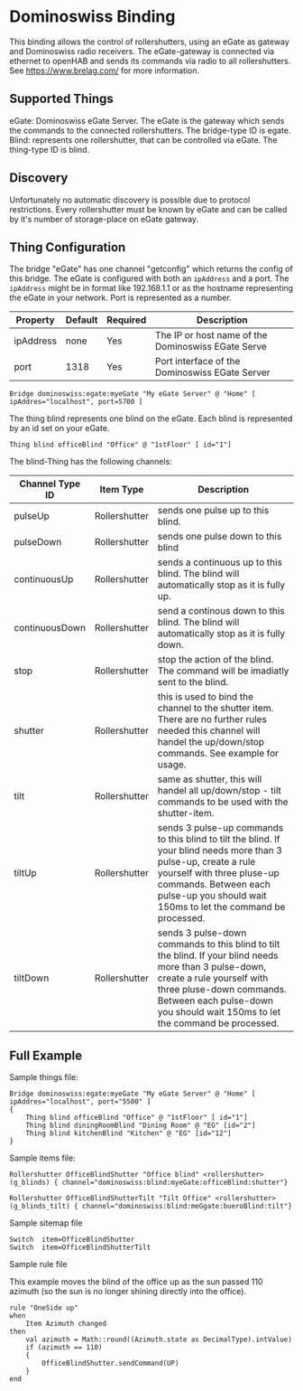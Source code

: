 # Dominoswiss Binding

This binding allows the control of rollershutters, using an eGate as gateway and Dominoswiss radio receivers. 
The eGate-gateway is connected via ethernet to openHAB and sends its commands via radio to all rollershutters. 
See https://www.brelag.com/ for more information.


## Supported Things

eGate: Dominoswiss eGate Server. The eGate is the gateway which sends the commands to the connected rollershutters. The bridge-type ID is egate.
Blind: represents one rollershutter, that can be controlled via eGate. The thing-type ID is blind.


## Discovery

Unfortunately no automatic discovery is possible due to protocol restrictions. 
Every rollershutter must be known by eGate and can be called by it's number of storage-place on eGate gateway.



## Thing Configuration

The bridge "eGate" has one channel "getconfig" which returns the config of this bridge. 
The eGate is configured with both an `ipAddress` and a port.
The `ipAddress` might be in format like 192.168.1.1 or as the hostname representing the eGate in your network.
Port is represented as a number.

|Property|Default|Required|Description|
|--------|-------|--------|-----------|
|ipAddress|none|Yes|The IP or host name of the Dominoswiss EGate Serve|
|port|1318|Yes|Port interface of the Dominoswiss EGate Server|

```
Bridge dominoswiss:egate:myeGate "My eGate Server" @ "Home" [ ipAddres="localhost", port=5700 ]
```


The thing blind represents one blind on the eGate. Each blind is represented by an id set on your eGate.
  
``` 
Thing blind officeBlind "Office" @ "1stFloor" [ id="1"]
```

The blind-Thing has the following channels:

|Channel Type ID|Item Type|Description|
|---------------|---------|-----------|
|pulseUp|Rollershutter|sends one pulse up to this blind.|
|pulseDown|Rollershutter|sends one pulse down to this blind|
|continuousUp|Rollershutter|sends a continuous up to this blind. The blind will automatically stop as it is fully up.|
|continuousDown|Rollershutter|send a continous down to this blind. The blind will automatically stop as it is fully down.|
|stop|Rollershutter|stop the action of the blind. The command will be imadiatly sent to the blind.|
|shutter|Rollershutter|this is used to bind the channel to the shutter item. There are no further rules needed this channel will handel the up/down/stop commands. See example for usage.|
|tilt|Rollershutter|same as shutter, this will handel all up/down/stop - tilt commands to be used with the shutter-item.| 
|tiltUp|Rollershutter|sends 3 pulse-up commands to this blind to tilt the blind. If your blind needs more than 3 pulse-up, create a rule yourself with three pluse-up commands. Between each pulse-up you should wait 150ms to let the command be processed. 
|tiltDown|Rollershutter|sends 3 pulse-down commands to this blind to tilt the blind. If your blind needs more than 3 pulse-down, create a rule yourself with three pluse-down commands. Between each pulse-down you should wait 150ms to let the command be processed. |

## Full Example

Sample things file:

``` 
Bridge dominoswiss:egate:myeGate "My eGate Server" @ "Home" [ ipAddres="localhost", port="5500" ]
{
    Thing blind officeBlind "Office" @ "1stFloor" [ id="1"]
    Thing blind diningRoomBlind "Dining Room" @ "EG" [id="2"]
    Thing blind kitchenBlind "Kitchen" @ "EG" [id="12"]
}
```

Sample items file:

```
Rollershutter OfficeBlindShutter "Office blind" <rollershutter>  (g_blinds) { channel="dominoswiss:blind:myeGate:officeBlind:shutter"}

Rollershutter OfficeBlindShutterTilt "Tilt Office" <rollershutter>  (g_blinds_tilt) { channel="dominoswiss:blind:meGgate:bueroBlind:tilt"}

```

Sample sitemap file

```
Switch  item=OfficeBlindShutter
Switch  item=OfficeBlindShutterTilt
```

Sample rule file

This example moves the blind of the office up as the sun passed 110 azimuth (so the sun is no longer shining directly into the office).

```
rule "OneSide up"
when 
    Item Azimuth changed 
then 
    val azimuth = Math::round((Azimuth.state as DecimalType).intValue)
    if (azimuth == 110)
    {
        OfficeBlindShutter.sendCommand(UP)
    }
end
```